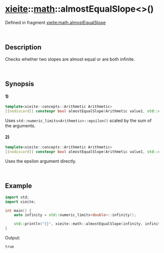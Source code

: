 # [xieite](../../xieite.md)\:\:[math](../../math.md)\:\:almostEqualSlope\<\>\(\)
Defined in fragment [xieite:math.almostEqualSlope](../../../src/math/almost_equal_slope.cpp)

&nbsp;

## Description
Checks whether two slopes are almost equal or are both infinite.

&nbsp;

## Synopsis
#### 1)
```cpp
template<xieite::concepts::Arithmetic Arithmetic>
[[nodiscard]] constexpr bool almostEqualSlope(Arithmetic value1, std::common_type_t<Arithmetic> value2) noexcept;
```
Uses `std::numeric_limits<Arithmetic>::epsilon()` scaled by the sum of the arguments.
#### 2)
```cpp
template<xieite::concepts::Arithmetic Arithmetic>
[[nodiscard]] constexpr bool almostEqualSlope(Arithmetic value1, std::common_type_t<Arithmetic> value2, std::common_type_t<Arithmetic> epsilon) noexcept;
```
Uses the epsilon argument directly.

&nbsp;

## Example
```cpp
import std;
import xieite;

int main() {
    auto infinity = std::numeric_limits<double>::infinity();

    std::println("{}", xieite::math::almostEqualSlope(infinity, infinity));
}
```
Output:
```
true
```
